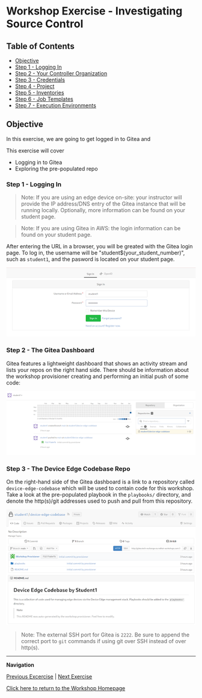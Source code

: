 # Workshop Exercise - Investigating Source Control

## Table of Contents

* [Objective](#objective)
* [Step 1 - Logging In](#step-1---logging-in)
* [Step 2 - Your Controller Organization](#step-2---your-controller-organization)
* [Step 3 - Credentials](#step-3---credentials)
* [Step 4 - Project](#step-4---project)
* [Step 5 - Inventories](#step-5---inventories)
* [Step 6 - Job Templates](#step-6---job-templates)
* [Step 7 - Execution Environments](#step-7---execution-environments)

## Objective

In this exercise, we are going to get logged in to Gitea and 

This exercise will cover

* Logging in to Gitea
* Exploring the pre-populated repo


### Step 1 - Logging In

> Note: If you are using an edge device on-site: your instructor will provide the IP address/DNS entry of the Gitea instance that will be running locally. Optionally, more information can be found on your student page.

> Note: If you are using Gitea in AWS: the login information can be found on your student page.

After entering the URL in a browser, you will be greated with the Gitea login page. To log in, the username will be "student$(your_student_number)", such as `student1`, and the pasword is located on your student page.

![Gitea Login Page](../images/gitea-login.png)
 
### Step 2 - The Gitea Dashboard

Gitea features a lightweight dashboard that shows an activity stream and lists your repos on the right hand side. There should be information about the workshop provisioner creating and performing an initial push of some code:

![Gitea Dashboard](../images/gitea-dashboard.png)

### Step 3 - The Device Edge Codebase Repo

On the right-hand side of the Gitea dashboard is a link to a repository called `device-edge-codebase` which will be used to contain code for this workshop. Take a look at the pre-populated playbook in the `playbooks/` directory, and denote the http(s)/git addresses used to push and pull from this repository.

![Device Edge Repo](../images/repo.png)

> Note: The external SSH port for Gitea is `2222`. Be sure to append the correct port to `git` commands if using git over SSH instead of over http(s).

---
**Navigation**

[Previous Excercise](../1.2-controller-intro) | [Next Exercise](../1.4-device-intro)

[Click here to return to the Workshop Homepage](../README.md)